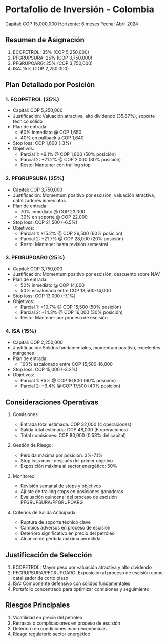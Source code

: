 # Portafolio de Inversión - Colombia

Capital: COP 15,000,000
Horizonte: 6 meses
Fecha: Abril 2024

## Resumen de Asignación

1. ECOPETROL: 35% (COP 5,250,000)
2. PFGRUPSURA: 25% (COP 3,750,000)
3. PFGRUPOARG: 25% (COP 3,750,000)
4. ISA: 15% (COP 2,250,000)

## Plan Detallado por Posición

### 1. ECOPETROL (35%)

- Capital: COP 5,250,000
- Justificación: Valuación atractiva, alto dividendo (35.87%), soporte técnico sólido
- Plan de entrada:
  - 60% inmediato @ COP 1,650
  - 40% en pullback a COP 1,640
- Stop loss: COP 1,600 (-3%)
- Objetivos:
  - Parcial 1: +9.1% @ COP 1,800 (50% posición)
  - Parcial 2: +21.2% @ COP 2,000 (30% posición)
  - Resto: Mantener con trailing stop

### 2. PFGRUPSURA (25%)

- Capital: COP 3,750,000
- Justificación: Momentum positivo por escisión, valuación atractiva, catalizadores inmediatos
- Plan de entrada:
  - 70% inmediato @ COP 23,000
  - 30% en soporte @ COP 22,000
- Stop loss: COP 21,500 (-6.5%)
- Objetivos:
  - Parcial 1: +15.2% @ COP 26,500 (60% posición)
  - Parcial 2: +21.7% @ COP 28,000 (20% posición)
  - Resto: Mantener hasta revisión semestral

### 3. PFGRUPOARG (25%)

- Capital: COP 3,750,000
- Justificación: Momentum positivo por escisión, descuento sobre NAV
- Plan de entrada:
  - 50% inmediato @ COP 14,000
  - 50% escalonado entre COP 13,500-14,000
- Stop loss: COP 13,000 (-7.1%)
- Objetivos:
  - Parcial 1: +10.7% @ COP 15,500 (50% posición)
  - Parcial 2: +14.3% @ COP 16,000 (30% posición)
  - Resto: Mantener por proceso de escisión

### 4. ISA (15%)

- Capital: COP 2,250,000
- Justificación: Sólidos fundamentales, momentum positivo, excelentes márgenes
- Plan de entrada:
  - 100% escalonado entre COP 15,500-16,000
- Stop loss: COP 15,000 (-3.2%)
- Objetivos:
  - Parcial 1: +5% @ COP 16,800 (60% posición)
  - Parcial 2: +9.4% @ COP 17,500 (40% posición)

## Consideraciones Operativas

1. Comisiones:

   - Entrada total estimada: COP 32,000 (4 operaciones)
   - Salida total estimada: COP 48,000 (6 operaciones)
   - Total comisiones: COP 80,000 (0.53% del capital)

2. Gestión de Riesgo:

   - Pérdida máxima por posición: 3%-7.1%
   - Stop loss móvil después del primer objetivo
   - Exposición máxima al sector energético: 50%

3. Monitoreo:

   - Revisión semanal de stops y objetivos
   - Ajuste de trailing stops en posiciones ganadoras
   - Evaluación quincenal del proceso de escisión PFGRUPSURA/PFGRUPOARG

4. Criterios de Salida Anticipada:
   - Ruptura de soporte técnico clave
   - Cambios adversos en proceso de escisión
   - Deterioro significativo en precio del petróleo
   - Alcance de pérdida máxima permitida

## Justificación de Selección

1. ECOPETROL: Mayor peso por valuación atractiva y alto dividendo
2. PFGRUPSURA/PFGRUPOARG: Exposición al proceso de escisión como catalizador de corto plazo
3. ISA: Componente defensivo con sólidos fundamentales
4. Portafolio concentrado para optimizar comisiones y seguimiento

## Riesgos Principales

1. Volatilidad en precio del petróleo
2. Retrasos o complicaciones en proceso de escisión
3. Deterioro en condiciones macroeconómicas
4. Riesgo regulatorio sector energético
